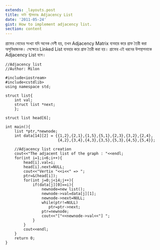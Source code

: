```yaml
---
extends: _layouts.post
title: ডাটা স্ট্রাকচারঃ Adjacency List
date: '2011-05-24'
gist: How to implement adjacency list.
section: content
---
```


গ্রাফের নোডের সংখ্যা যদি অনেক বেশী হয়, তখন Adjacency Matrix ব্যবহার করে গ্রাফ তৈরী করা অসুবিধাজনক। সেক্ষেত্রে Linked List ব্যবহার করে গ্রাফ তৈরী করা হয়। গ্রাফের এই ধরনের উপস্থাপনাকে Adjacency List বলে।

```
//Adjacency list
//Author: Milon

#include<iostream>
#include<cstdlib>
using namespace std;

struct list{
    int val;
    struct list *next;
    };

struct list head[6];

int main(){
    list *ptr,*newnode;
    int data[14][2] = {{1,2},{2,1},{1,5},{5,1},{2,3},{3,2},{2,4},
                       {4,2},{3,4},{4,3},{3,5},{5,3},{4,5},{5,4}};

    //Adjacency list creation
    cout<<"The adjacent list of the graph : "<<endl;
    for(int i=1;i<6;i++){
        head[i].val=i;
        head[i].next=NULL;
        cout<<"Vertix "<<i<<" => ";
        ptr=&(head[i]);
        for(int j=0;j<14;j++){
            if(data[j][0]==i){
                newnode=new list();
                newnode->val=data[j][1];
                newnode->next=NULL;
                while(ptr!=NULL)
                   ptr=ptr->next;
                ptr=newnode;
                cout<<"["<<newnode->val<<"] ";
            }
        }
        cout<<endl;
    }
    return 0;
}
```
